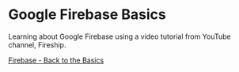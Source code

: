 # Google Firebase Basics

Learning about Google Firebase using a video tutorial from YouTube channel, Fireship.

[Firebase - Back to the Basics](https://www.youtube.com/watch?v=q5J5ho7YUhA&t=6s&ab_channel=Fireship)
